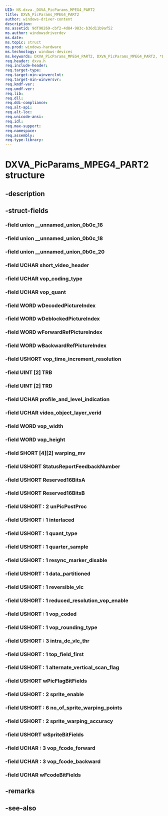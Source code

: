 ```yaml
---
UID: NS.dxva._DXVA_PicParams_MPEG4_PART2
title: DXVA_PicParams_MPEG4_PART2
author: windows-driver-content
description: 
ms.assetid: 9df90269-cbf2-4d84-983c-b36d11b9af52
ms.author: windowsdriverdev
ms.date: 
ms.topic: struct
ms.prod: windows-hardware
ms.technology: windows-devices
ms.keywords: DXVA_PicParams_MPEG4_PART2, DXVA_PicParams_MPEG4_PART2, *LPDXVA_PicParams_MPEG4_PART2
req.header: dxva.h
req.include-header:
req.target-type:
req.target-min-winverclnt:
req.target-min-winversvr:
req.kmdf-ver:
req.umdf-ver:
req.lib:
req.dll:
req.ddi-compliance:
req.alt-api:
req.alt-loc:
req.unicode-ansi:
req.idl:
req.max-support:
req.namespace:
req.assembly:
req.type-library:
---
```


# DXVA_PicParams_MPEG4_PART2 structure

## -description



## -struct-fields

### -field union __unnamed_union_0b0c_16			
 	
### -field union __unnamed_union_0b0c_18			
 	
### -field union __unnamed_union_0b0c_20			
 	
### -field UCHAR short_video_header			
 	
### -field UCHAR vop_coding_type			
 	
### -field UCHAR vop_quant			
 	
### -field WORD wDecodedPictureIndex			
 	
### -field WORD wDeblockedPictureIndex			
 	
### -field WORD wForwardRefPictureIndex			
 	
### -field WORD wBackwardRefPictureIndex			
 	
### -field USHORT vop_time_increment_resolution			
 	
### -field UINT [2] TRB			
 	
### -field UINT [2] TRD			
 	
### -field UCHAR profile_and_level_indication			
 	
### -field UCHAR video_object_layer_verid			
 	
### -field WORD vop_width			
 	
### -field WORD vop_height			
 	
### -field SHORT [4][2] warping_mv			
 	
### -field USHORT StatusReportFeedbackNumber			
 	
### -field USHORT Reserved16BitsA			
 	
### -field USHORT Reserved16BitsB			
 	
### -field USHORT  : 2 unPicPostProc			
 	
### -field USHORT  : 1 interlaced			
 	
### -field USHORT  : 1 quant_type			
 	
### -field USHORT  : 1 quarter_sample			
 	
### -field USHORT  : 1 resync_marker_disable			
 	
### -field USHORT  : 1 data_partitioned			
 	
### -field USHORT  : 1 reversible_vlc			
 	
### -field USHORT  : 1 reduced_resolution_vop_enable			
 	
### -field USHORT  : 1 vop_coded			
 	
### -field USHORT  : 1 vop_rounding_type			
 	
### -field USHORT  : 3 intra_dc_vlc_thr			
 	
### -field USHORT  : 1 top_field_first			
 	
### -field USHORT  : 1 alternate_vertical_scan_flag			
 	
### -field USHORT wPicFlagBitFields			
 	
### -field USHORT  : 2 sprite_enable			
 	
### -field USHORT  : 6 no_of_sprite_warping_points			
 	
### -field USHORT  : 2 sprite_warping_accuracy			
 	
### -field USHORT wSpriteBitFields			
 	
### -field UCHAR  : 3 vop_fcode_forward			
 	
### -field UCHAR  : 3 vop_fcode_backward			
 	
### -field UCHAR wFcodeBitFields			
 	
## -remarks

## -see-also